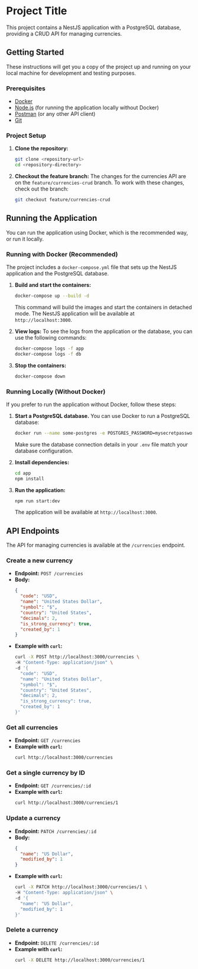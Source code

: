 # Project Title

This project contains a NestJS application with a PostgreSQL database, providing a CRUD API for managing currencies.

## Getting Started

These instructions will get you a copy of the project up and running on your local machine for development and testing purposes.

### Prerequisites

- [Docker](https://www.docker.com/get-started)
- [Node.js](https://nodejs.org/) (for running the application locally without Docker)
- [Postman](https://www.postman.com/downloads/) (or any other API client)
- [Git](https://git-scm.com/)

### Project Setup

1. **Clone the repository:**
   ```bash
   git clone <repository-url>
   cd <repository-directory>
   ```

2. **Checkout the feature branch:**
   The changes for the currencies API are on the `feature/currencies-crud` branch. To work with these changes, check out the branch:
   ```bash
   git checkout feature/currencies-crud
   ```

## Running the Application

You can run the application using Docker, which is the recommended way, or run it locally.

### Running with Docker (Recommended)

The project includes a `docker-compose.yml` file that sets up the NestJS application and the PostgreSQL database.

1. **Build and start the containers:**
   ```bash
   docker-compose up --build -d
   ```
   This command will build the images and start the containers in detached mode. The NestJS application will be available at `http://localhost:3000`.

2. **View logs:**
   To see the logs from the application or the database, you can use the following commands:
   ```bash
   docker-compose logs -f app
   docker-compose logs -f db
   ```

3. **Stop the containers:**
   ```bash
   docker-compose down
   ```

### Running Locally (Without Docker)

If you prefer to run the application without Docker, follow these steps:

1. **Start a PostgreSQL database.**
   You can use Docker to run a PostgreSQL database:
   ```bash
   docker run --name some-postgres -e POSTGRES_PASSWORD=mysecretpassword -p 5432:5432 -d postgres
   ```
   Make sure the database connection details in your `.env` file match your database configuration.

2. **Install dependencies:**
   ```bash
   cd app
   npm install
   ```

3. **Run the application:**
   ```bash
   npm run start:dev
   ```
   The application will be available at `http://localhost:3000`.

## API Endpoints

The API for managing currencies is available at the `/currencies` endpoint.

### Create a new currency

- **Endpoint:** `POST /currencies`
- **Body:**
  ```json
  {
    "code": "USD",
    "name": "United States Dollar",
    "symbol": "$",
    "country": "United States",
    "decimals": 2,
    "is_strong_currency": true,
    "created_by": 1
  }
  ```
- **Example with `curl`:**
  ```bash
  curl -X POST http://localhost:3000/currencies \
  -H "Content-Type: application/json" \
  -d '{
    "code": "USD",
    "name": "United States Dollar",
    "symbol": "$",
    "country": "United States",
    "decimals": 2,
    "is_strong_currency": true,
    "created_by": 1
  }'
  ```

### Get all currencies

- **Endpoint:** `GET /currencies`
- **Example with `curl`:**
  ```bash
  curl http://localhost:3000/currencies
  ```

### Get a single currency by ID

- **Endpoint:** `GET /currencies/:id`
- **Example with `curl`:**
  ```bash
  curl http://localhost:3000/currencies/1
  ```

### Update a currency

- **Endpoint:** `PATCH /currencies/:id`
- **Body:**
  ```json
  {
    "name": "US Dollar",
    "modified_by": 1
  }
  ```
- **Example with `curl`:**
  ```bash
  curl -X PATCH http://localhost:3000/currencies/1 \
  -H "Content-Type: application/json" \
  -d '{
    "name": "US Dollar",
    "modified_by": 1
  }'
  ```

### Delete a currency

- **Endpoint:** `DELETE /currencies/:id`
- **Example with `curl`:**
  ```bash
  curl -X DELETE http://localhost:3000/currencies/1
  ```
